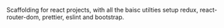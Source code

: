Scaffolding for react projects, with all the baisc utilties setup redux, react-router-dom, prettier, eslint and bootstrap.
